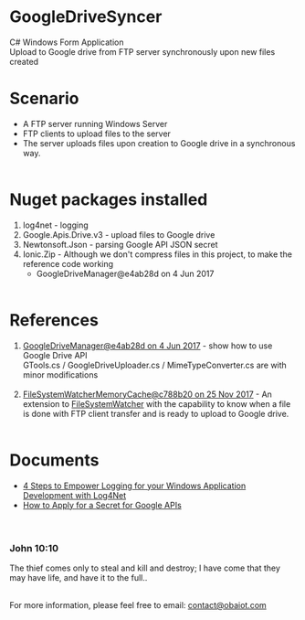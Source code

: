 # GoogleDriveSyncer
C# Windows Form Application<br/>
Upload to Google drive from FTP server synchronously upon new files created<br/>

# Scenario
* A FTP server running Windows Server
* FTP clients to upload files to the server
* The server uploads files upon creation to Google drive in a synchronous way.<br/><br/>

# Nuget packages installed<br/>
  1. log4net - logging<br/>
  2. Google.Apis.Drive.v3 - upload files to Google drive<br/>
  3. Newtonsoft.Json - parsing Google API JSON secret<br/>
  4. Ionic.Zip - Although we don't compress files in this project, to make the reference code working
      + GoogleDriveManager@e4ab28d on 4 Jun 2017
<br/><br/>
  
# References<br/>
  1. [GoogleDriveManager@e4ab28d on 4 Jun 2017](https://github.com/Obrelix/.net-Google-Drive-API-v3-File-Handling) - show how to use Google Drive API<br/>
     GTools.cs / GoogleDriveUploader.cs / MimeTypeConverter.cs are with minor modifications<br/><br/>
  2. [FileSystemWatcherMemoryCache@c788b20 on 25 Nov 2017](https://github.com/benbhall/FileSystemWatcherMemoryCache) - An extension to [FileSystemWatcher](https://msdn.microsoft.com/en-us/library/system.io.filesystemwatcher(v=vs.110).aspx) with the capability to know when a file is done with FTP client transfer and is ready to upload to Google drive.<br/><br/>
      
      
      
# Documents
* [4 Steps to Empower Logging for your Windows Application Development with Log4Net](https://drive.google.com/open?id=1aTPz7TWOUhI6jBQNInqq6OMeKLcG62Qz)
* [How to Apply for a Secret for Google APIs](https://drive.google.com/open?id=1afvB0KPzB0Ki8sHe5w-HzV62xTaL0xQt)<br/><br/><br/>


### John 10:10
The thief comes only to steal and kill and destroy; I have come that they may have life, and have it to the full..<br/><br/>

For more information, please feel free to email: contact@obaiot.com
